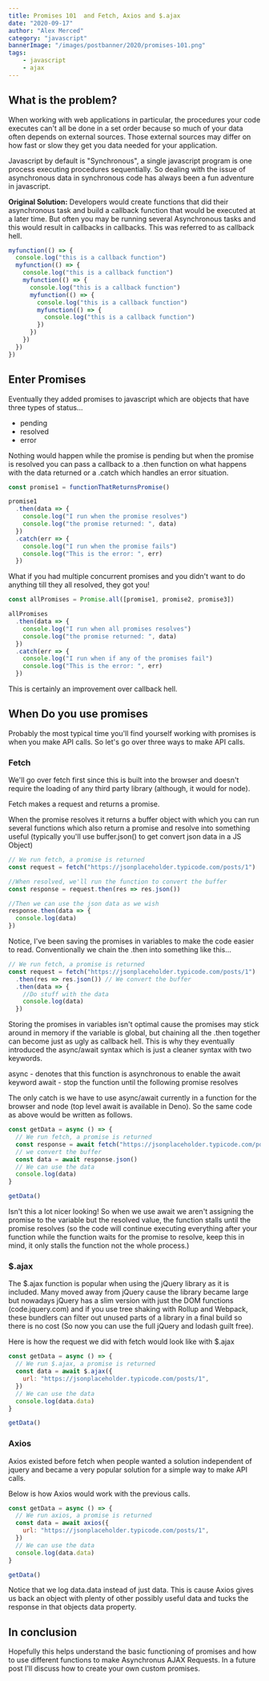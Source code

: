 ```yaml
---
title: Promises 101  and Fetch, Axios and $.ajax
date: "2020-09-17"
author: "Alex Merced"
category: "javascript"
bannerImage: "/images/postbanner/2020/promises-101.png"
tags:
    - javascript
    - ajax
---
```


## What is the problem?

When working with web applications in particular, the procedures your code executes can't all be done in a set order because so much of your data often depends on external sources. Those external sources may differ on how fast or slow they get you data needed for your application.

Javascript by default is "Synchronous", a single javascript program is one process executing procedures sequentially. So dealing with the issue of asynchronous data in synchronous code has always been a fun adventure in javascript.

**Original Solution:** Developers would create functions that did their asynchronous task and build a callback function that would be executed at a later time. But often you may be running several Asynchronous tasks and this would result in callbacks in callbacks. This was referred to as callback hell.

```js
myfunction(() => {
  console.log("this is a callback function")
  myfunction(() => {
    console.log("this is a callback function")
    myfunction(() => {
      console.log("this is a callback function")
      myfunction(() => {
        console.log("this is a callback function")
        myfunction(() => {
          console.log("this is a callback function")
        })
      })
    })
  })
})
```

## Enter Promises

Eventually they added promises to javascript which are objects that have three types of status...

- pending
- resolved
- error

Nothing would happen while the promise is pending but when the promise is resolved you can pass a callback to a .then function on what happens with the data returned or a .catch which handles an error situation.

```js
const promise1 = functionThatReturnsPromise()

promise1
  .then(data => {
    console.log("I run when the promise resolves")
    console.log("the promise returned: ", data)
  })
  .catch(err => {
    console.log("I run when the promise fails")
    console.log("This is the error: ", err)
  })
```

What if you had multiple concurrent promises and you didn't want to do anything till they all resolved, they got you!

```js
const allPromises = Promise.all([promise1, promise2, promise3])

allPromises
  .then(data => {
    console.log("I run when all promises resolves")
    console.log("the promise returned: ", data)
  })
  .catch(err => {
    console.log("I run when if any of the promises fail")
    console.log("This is the error: ", err)
  })
```

This is certainly an improvement over callback hell.

## When Do you use promises

Probably the most typical time you'll find yourself working with promises is when you make API calls. So let's go over three ways to make API calls.

### Fetch

We'll go over fetch first since this is built into the browser and doesn't require the loading of any third party library (although, it would for node).

Fetch makes a request and returns a promise.

When the promise resolves it returns a buffer object with which you can run several functions which also return a promise and resolve into something useful (typically you'll use buffer.json() to get convert json data in a JS Object)

```js
// We run fetch, a promise is returned
const request = fetch("https://jsonplaceholder.typicode.com/posts/1")

//When resolved, we'll run the function to convert the buffer
const response = request.then(res => res.json())

//Then we can use the json data as we wish
response.then(data => {
  console.log(data)
})
```

Notice, I've been saving the promises in variables to make the code easier to read. Conventionally we chain the .then into something like this...

```js
// We run fetch, a promise is returned
const request = fetch("https://jsonplaceholder.typicode.com/posts/1")
  .then(res => res.json()) // We convert the buffer
  .then(data => {
    //Do stuff with the data
    console.log(data)
  })
```

Storing the promises in variables isn't optimal cause the promises may stick around in memory if the variable is global, but chaining all the .then together can become just as ugly as callback hell. This is why they eventually introduced the async/await syntax which is just a cleaner syntax with two keywords.

async - denotes that this function is asynchronous to enable the await keyword
await - stop the function until the following promise resolves

The only catch is we have to use async/await currently in a function for the browser and node (top level await is available in Deno). So the same code as above would be written as follows.

```js
const getData = async () => {
  // We run fetch, a promise is returned
  const response = await fetch("https://jsonplaceholder.typicode.com/posts/1")
  // we convert the buffer
  const data = await response.json()
  // We can use the data
  console.log(data)
}

getData()
```

Isn't this a lot nicer looking! So when we use await we aren't assigning the promise to the variable but the resolved value, the function stalls until the promise resolves (so the code will continue executing everything after your function while the function waits for the promise to resolve, keep this in mind, it only stalls the function not the whole process.)

### \$.ajax

The \$.ajax function is popular when using the jQuery library as it is included. Many moved away from jQuery cause the library became large but nowadays jQuery has a slim version with just the DOM functions (code.jquery.com) and if you use tree shaking with Rollup and Webpack, these bundlers can filter out unused parts of a library in a final build so there is no cost (So now you can use the full jQuery and lodash guilt free).

Here is how the request we did with fetch would look like with \$.ajax

```js
const getData = async () => {
  // We run $.ajax, a promise is returned
  const data = await $.ajax({
    url: "https://jsonplaceholder.typicode.com/posts/1",
  })
  // We can use the data
  console.log(data.data)
}

getData()
```

### Axios

Axios existed before fetch when people wanted a solution independent of jquery and became a very popular solution for a simple way to make API calls.

Below is how Axios would work with the previous calls.

```js
const getData = async () => {
  // We run axios, a promise is returned
  const data = await axios({
    url: "https://jsonplaceholder.typicode.com/posts/1",
  })
  // We can use the data
  console.log(data.data)
}

getData()
```

Notice that we log data.data instead of just data. This is cause Axios gives us back an object with plenty of other possibly useful data and tucks the response in that objects data property.

## In conclusion

Hopefully this helps understand the basic functioning of promises and how to use different functions to make Asynchronus AJAX Requests. In a future post I'll discuss how to create your own custom promises.
